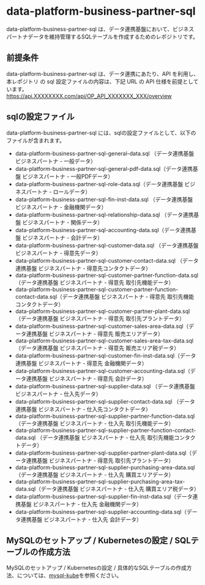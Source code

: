 # data-platform-business-partner-sql 
data-platform-business-partner-sql は、データ連携基盤において、ビジネスパートナデータを維持管理するSQLテーブルを作成するためのレポジトリです。  

## 前提条件  
data-platform-business-partner-sql は、データ連携にあたり、API を利用し、本レポジトリ の sql 設定ファイルの内容は、下記 URL の API 仕様を前提としています。  
https://api.XXXXXXXX.com/api/OP_API_XXXXXXX_XXX/overview 

## sqlの設定ファイル  
data-platform-business-partner-sql には、sqlの設定ファイルとして、以下のファイルが含まれます。 

* data-platform-business-partner-sql-general-data.sql （データ連携基盤 ビジネスパートナ - 一般データ）
* data-platform-business-partner-sql-general-pdf-data.sql（データ連携基盤 ビジネスパートナ - 一般PDFデータ）
* data-platform-business-partner-sql-role-data.sql（データ連携基盤 ビジネスパートナ - ロールデータ）  
* data-platform-business-partner-sql-fin-inst-data.sql （データ連携基盤 ビジネスパートナ - 金融機関データ）
* data-platform-business-partner-sql-relationship-data.sql （データ連携基盤 ビジネスパートナ - 関係データ）
* data-platform-business-partner-sql-accounting-data.sql（データ連携基盤 ビジネスパートナ - 会計データ）   
* data-platform-business-partner-sql-customer-data.sql （データ連携基盤 ビジネスパートナ - 得意先データ）
* data-platform-business-partner-sql-customer-contact-data.sql （データ連携基盤 ビジネスパートナ - 得意先コンタクトデータ）
* data-platform-business-partner-sql-customer-partner-function-data.sql（データ連携基盤 ビジネスパートナ - 得意先 取引先機能データ）
* data-platform-business-partner-sql-customer-partner-function-contact-data.sql（データ連携基盤 ビジネスパートナ - 得意先 取引先機能コンタクトデータ）
* data-platform-business-partner-sql-customer-partner-plant-data.sql（データ連携基盤 ビジネスパートナ - 得意先 取引先プラントデータ）
* data-platform-business-partner-sql-customer-sales-area-data.sql（データ連携基盤 ビジネスパートナ - 得意先 販売エリアデータ）
* data-platform-business-partner-sql-customer-sales-area-tax-data.sql（データ連携基盤 ビジネスパートナ - 得意先 販売エリア税データ）
* data-platform-business-partner-sql-customer-fin-inst-data.sql（データ連携基盤 ビジネスパートナ - 得意先 金融機関データ）
* data-platform-business-partner-sql-customer-accounting-data.sql（データ連携基盤 ビジネスパートナ - 得意先 会計データ）   
* data-platform-business-partner-sql-supplier-data.sql （データ連携基盤 ビジネスパートナ - 仕入先データ）
* data-platform-business-partner-sql-supplier-contact-data.sql （データ連携基盤 ビジネスパートナ - 仕入先コンタクトデータ）
* data-platform-business-partner-sql-supplier-partner-function-data.sql （データ連携基盤 ビジネスパートナ - 仕入先 取引先機能データ）
* data-platform-business-partner-sql-supplier-partner-function-contact-data.sql （データ連携基盤 ビジネスパートナ - 仕入先 取引先機能コンタクトデータ）
* data-platform-business-partner-sql-supplier-partner-plant-data.sql（データ連携基盤 ビジネスパートナ - 得意先 取引先プラントデータ）
* data-platform-business-partner-sql-supplier-purchasing-area-data.sql（データ連携基盤 ビジネスパートナ - 仕入先 購買エリアデータ）
* data-platform-business-partner-sql-supplier-purchasing-area-tax-data.sql（データ連携基盤 ビジネスパートナ - 仕入先 購買エリア税データ）
* data-platform-business-partner-sql-supplier-fin-inst-data.sql（データ連携基盤 ビジネスパートナ - 仕入先 金融機関データ）
* data-platform-business-partner-sql-supplier-accounting-data.sql（データ連携基盤 ビジネスパートナ - 仕入先 会計データ）

## MySQLのセットアップ / Kubernetesの設定 / SQLテーブルの作成方法  
MySQLのセットアップ / Kubernetesの設定 / 具体的なSQLテーブルの作成方法、については、[mysql-kube](https://github.com/latonaio/mysql-kube)を参照ください。
